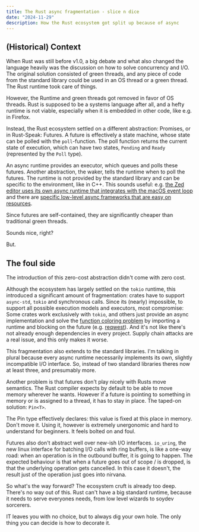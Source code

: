 ```yaml
---
title: The Rust async fragmentation - slice n dice
date: "2024-11-29"
description: How the Rust ecosystem got split up because of async
---
```


## (Historical) Context

When Rust was still before v1.0, a big debate and what also changed the language heavily was the discussion on how to solve concurrency and I/O. The original solution consisted of green threads, and any piece of code from the standard library could be used in an OS thread or a green thread. The Rust runtime took care of things.

However, the Runtime and green threads got removed in favor of OS threads. Rust is supposed to be a systems language after all, and a hefty runtime is not viable, especially when it is embedded in other code, like e.g. in Firefox.

Instead, the Rust ecosystem settled on a different abstraction: Promises, or in Rust-Speak: Futures. A future is effectively a state machine, whose state can be polled with the `poll`-function. The poll function returns the current state of execution, which can have two states, `Pending` and `Ready` (represented by the `Poll` type).

An async runtime provides an executor, which queues and polls these futures. Another abstraction, the waker, tells the runtime when to poll the futures. The runtime is not provided by the standard library and can be specific to the environment, like in C++. This sounds useful: e.g. [the Zed editor uses its own async runtime that integrates with the macOS event loop](https://zed.dev/blog/zed-decoded-async-Rust) and there are [specific low-level async frameworks that are easy on resources](https://github.com/embassy-rs/embassy).

Since futures are self-contained, they are significantly cheaper than traditional green threads.

Sounds nice, right?

But.

## The foul side

The introduction of this zero-cost abstraction didn't come with zero cost.

Although the ecosystem has largely settled on the `tokio` runtime, this introduced a significant amount of fragmentation: crates have to support `async-std`, `tokio` and synchronous calls. Since its (nearly) impossible, to support all possible execution models and executors, most compromise: Some crates work exclusively with `tokio`, and others just provide an async implementation and solve the [function coloring problem](https://journal.stuffwithstuff.com/2015/02/01/what-color-is-your-function/) by importing a runtime and blocking on the future (e.g. [reqwest](https://docs.rs/reqwest/latest/reqwest/blocking/index.html)). And it's not like there's not already enough dependencies in every project. Supply chain attacks are a real issue, and this only makes it worse.

This fragmentation also extends to the standard libraries. I'm talking in plural because every async runtime necessarily implements its own, slightly incompatible I/O interface. So, instead of two standard libraries theres now at least three, and presumably more.

Another problem is that futures don't play nicely with Rusts move semantics. The Rust compiler expects by default to be able to move memory wherever he wants. However if a future is pointing to something in memory or is assigned to a thread, it has to stay in place. The taped-on solution: `Pin<T>`.

The Pin type effectively declares: this value is fixed at this place in memory. Don't move it. Using it, however is extremely unergonomic and hard to understand for beginners. It feels bolted on and foul.

Futures also don't abstract well over new-ish I/O interfaces. `io_uring`, the new linux interface for batching I/O calls with ring buffers, is like a one-way road: when an operation is in the outbound buffer, it is going to happen. The expected behaviour is that when a future goes out of scope / is dropped, is that the underlying operation gets cancelled. In this case it doesn't, the result just of the operation just goes into nirvana.

So what's the way forward? The ecosystem cruft is already too deep. There's no way out of this. Rust can't have a big standard runtime, because it needs to serve everyones needs, from low level wizards to soydev sorcerers.

IT leaves you with no choice, but to always dig your own hole. The only thing you can decide is how to decorate it.
